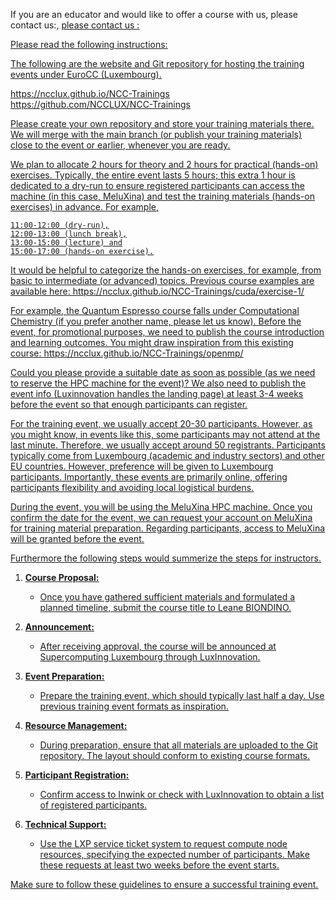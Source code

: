 If you are an educator and would like to offer a course with us, please contact us:, <u>[please contact us <i class="fas fa-envelope"></i>](https://supercomputing.lu/contact-us)<u>:
 
Please read the following instructions:

The following are the website and Git repository for hosting the training events under EuroCC (Luxembourg).

https://ncclux.github.io/NCC-Trainings <br /> 
https://github.com/NCCLUX/NCC-Trainings

Please create your own repository and store your training materials there. We will merge with the main branch (or publish your training materials) close to the event or earlier, whenever you are ready.

We plan to allocate 2 hours for theory and 2 hours for practical (hands-on) exercises. Typically, the entire event lasts 5 hours; this extra 1 hour is dedicated to a dry-run to ensure registered participants can access the machine (in this case, MeluXina) and test the training materials (hands-on exercises) in advance.
For example,
```
11:00-12:00 (dry-run),
12:00-13:00 (lunch break),
13:00-15:00 (lecture) and
15:00-17:00 (hands-on exercise).
```
It would be helpful to categorize the hands-on exercises, for example, from basic to intermediate (or advanced) topics. Previous course examples are available here: https://ncclux.github.io/NCC-Trainings/cuda/exercise-1/

For example, the Quantum Espresso course falls under Computational Chemistry (if you prefer another name, please let us know). Before the event, for promotional purposes, we need to publish the course introduction and learning outcomes. You might draw inspiration from this existing course: https://ncclux.github.io/NCC-Trainings/openmp/

Could you please provide a suitable date as soon as possible (as we need to reserve the HPC machine for the event)? We also need to publish the event info (Luxinnovation handles the landing page) at least 3-4 weeks before the event so that enough participants can register.

For the training event, we usually accept 20-30 participants. However, as you might know, in events like this, some participants may not attend at the last minute. Therefore, we usually accept around 50 registrants. Participants typically come from Luxembourg (academic and industry sectors) and other EU countries. However, preference will be given to Luxembourg participants. Importantly, these events are primarily online, offering participants flexibility and avoiding local logistical burdens.

During the event, you will be using the MeluXina HPC machine. Once you confirm the date for the event, we can request your account on MeluXina for training material preparation. Regarding participants, access to MeluXina will be granted before the event.


Furthermore the following steps would summerize the steps for instructors.


1. **Course Proposal:**

     - Once you have gathered sufficient materials and formulated a planned timeline, submit the course title to [Leane BIONDINO](mailto:leane.biondino@uni.lu).

2. **Announcement:**

     - After receiving approval, the course will be announced at Supercomputing Luxembourg through [LuxInnovation](https://www.luxinnovation.lu).

3. **Event Preparation:**

     - Prepare the training event, which should typically last [half a day](https://ncclux.github.io/NCC-Trainings/education/introduction/). Use previous training event formats as inspiration.

4. **Resource Management:**

     - During preparation, ensure that all materials are uploaded to the [Git repository](https://github.com/NCCLUX/NCC-Trainings). The layout should conform to existing course formats.

5. **Participant Registration:**

     - Confirm access to [Inwink](https://my.inwink.com/380dbc1f-23eb-4b94-9381-08dad4679721/tenant/0c9c1db9-92b7-47bf-9642-be6dac500df0) or check with [LuxInnovation](https://www.luxinnovation.lu) to obtain a list of registered participants.

6. **Technical Support:**

     - Use the [LXP service ticket system](https://servicedesk.lxp.lu/servicedesk/customer/portal/4) to request compute node resources, specifying the expected number of participants. Make these requests at least two weeks before the event starts.

Make sure to follow these guidelines to ensure a successful training event.